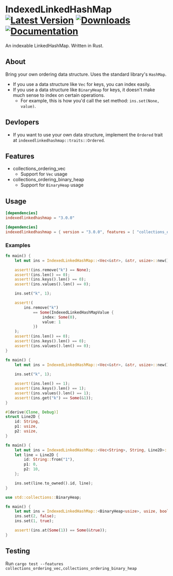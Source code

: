 # IndexedLinkedHashMap &emsp; [![Latest Version]][crates.io] [![Downloads]][crates.io] [![Documentation]][docs.rs]

[Latest Version]: https://img.shields.io/crates/v/indexedlinkedhashmap
[Downloads]: https://img.shields.io/crates/d/indexedlinkedhashmap
[Documentation]: https://img.shields.io/docsrs/indexedlinkedhashmap/latest
[crates.io]: https://crates.io/crates/indexedlinkedhashmap
[docs.rs]: https://docs.rs/indexedlinkedhashmap

An indexable LinkedHashMap. Written in Rust.

## About

Bring your own ordering data structure. Uses the standard library's `HashMap`.

- If you use a data structure like `Vec` for keys, you can index easily.
- If you use a data structure like `BinaryHeap` for keys, it doesn't make much sense to index on certain operations.
  - For example, this is how you'd call the set method: `ins.set(None, value)`.

## Devlopers

- If you want to use your own data structure, implement the `Ordered` trait at `indexedlinkedhashmap::traits::Ordered`.

## Features

- collections_ordering_vec
  - Support for `Vec` usage
- collections_ordering_binary_heap
  - Support for `BinaryHeap` usage

## Usage

```toml
[dependencies]
indexedlinkedhashmap = "3.0.0"
```

```toml
[dependencies]
indexedlinkedhashmap = { version = "3.0.0", features = [ "collections_ordering_vec", "collections_ordering_binary_heap" ] }
```

### Examples

```rust
fn main() {
    let mut ins = IndexedLinkedHashMap::<Vec<&str>, &str, usize>::new();

    assert!(ins.remove("k") == None);
    assert!(ins.len() == 0);
    assert!(ins.keys().len() == 0);
    assert!(ins.values().len() == 0);

    ins.set("k", 1);

    assert!(
        ins.remove("k")
            == Some(IndexedLinkedHashMapValue {
                index: Some(0),
                value: 1
            })
    );
    assert!(ins.len() == 0);
    assert!(ins.keys().len() == 0);
    assert!(ins.values().len() == 0);
}
```

```rust
fn main() {
    let mut ins = IndexedLinkedHashMap::<Vec<&str>, &str, usize>::new();
    
    ins.set("k", 1);

    assert!(ins.len() == 1);
    assert!(ins.keys().len() == 1);
    assert!(ins.values().len() == 1);
    assert!(ins.get("k") == Some(&1));
}
```

```rust
#[derive(Clone, Debug)]
struct Line2D {
    id: String,
    p1: usize,
    p2: usize,
}

fn main() {
    let mut ins = IndexedLinkedHashMap::<Vec<String>, String, Line2D>::new();
    let line = Line2D {
        id: String::from("1"),
        p1: 0,
        p2: 10,
    };

    ins.set(line.to_owned().id, line);
}
```

```rust
use std::collections::BinaryHeap;

fn main() {
    let mut ins = IndexedLinkedHashMap::<BinaryHeap<usize>, usize, bool>::new();
    ins.set(2, false);
    ins.set(1, true);

    assert!(ins.at(Some(1)) == Some(&true));
}
```

## Testing

Run `cargo test --features collections_ordering_vec,collections_ordering_binary_heap`
